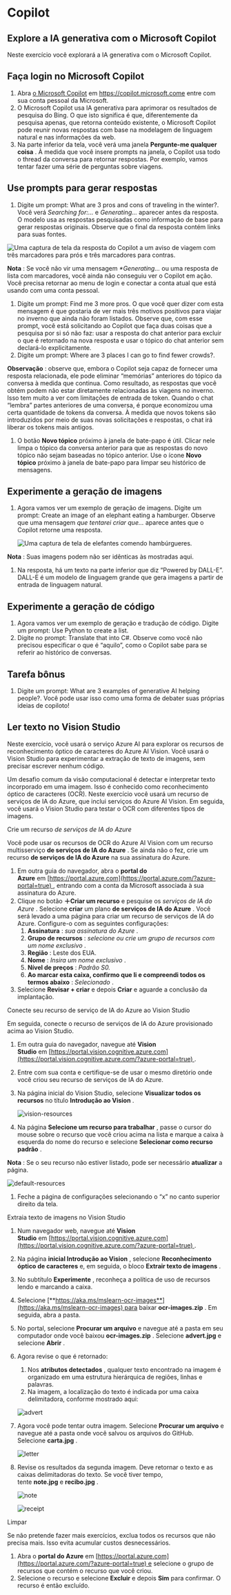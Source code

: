 # Copilot

## Explore a IA generativa com o Microsoft Copilot

Neste exercício você explorará a IA generativa com o Microsoft Copilot.

## Faça login no Microsoft Copilot

1. Abra [o Microsoft Copilot](https://copilot.microsoft.com/) em https://copilot.microsoft.come entre com sua conta pessoal da Microsoft.
1. O Microsoft Copilot usa IA generativa para aprimorar os resultados de pesquisa do Bing. O que isto significa é que, diferentemente da pesquisa apenas, que retorna conteúdo existente, o Microsoft Copilot pode reunir novas respostas com base na modelagem de linguagem natural e nas informações da web.
1. Na parte inferior da tela, você verá uma janela **Pergunte-me qualquer coisa** . À medida que você insere prompts na janela, o Copilot usa todo o thread da conversa para retornar respostas. Por exemplo, vamos tentar fazer uma série de perguntas sobre viagens.

## Use prompts para gerar respostas

1. Digite um prompt: What are 3 pros and cons of traveling in the winter?. Você verá *Searching for:…* e *Generating…* aparecer antes da resposta. O modelo usa as respostas pesquisadas como informação de base para gerar respostas originais. Observe que o final da resposta contém links para suas fontes.

![Uma captura de tela da resposta do Copilot a um aviso de viagem com três marcadores para prós e três marcadores para contras.](./src/img/bing-copilot-response-traveling.png)

**Nota** : Se você não vir uma mensagem *\*Generating…* ou uma resposta de lista com marcadores, você ainda não conseguiu ver o Copilot em ação. Você precisa retornar ao menu de login e conectar a conta atual que está usando com uma conta pessoal.

1. Digite um prompt: Find me 3 more pros. O que você quer dizer com esta mensagem é que gostaria de ver mais três motivos positivos para viajar no inverno que ainda não foram listados. Observe que, com esse prompt, você está solicitando ao Copilot que faça duas coisas que a pesquisa por si só não faz: usar a resposta do chat anterior para excluir o que é retornado na nova resposta e usar o tópico do chat anterior sem declará-lo explicitamente.
1. Digite um prompt: Where are 3 places I can go to find fewer crowds?.

**Observação** : observe que, embora o Copilot seja capaz de fornecer uma resposta relacionada, ele pode eliminar “memórias” anteriores do tópico da conversa à medida que continua. Como resultado, as respostas que você obtém podem não estar diretamente relacionadas às viagens no inverno. Isso tem muito a ver com limitações de entrada de token. Quando o chat “lembra” partes anteriores de uma conversa, é porque economizou uma certa quantidade de tokens da conversa. À medida que novos tokens são introduzidos por meio de suas novas solicitações e respostas, o chat irá liberar os tokens mais antigos.

1. O botão **Novo tópico** próximo à janela de bate-papo é útil. Clicar nele limpa o tópico da conversa anterior para que as respostas do novo tópico não sejam baseadas no tópico anterior. Use o ícone **Novo tópico** próximo à janela de bate-papo para limpar seu histórico de mensagens.

## Experimente a geração de imagens

1. Agora vamos ver um exemplo de geração de imagens. Digite um prompt: Create an image of an elephant eating a hamburger. Observe que uma mensagem *que tentarei criar que…* aparece antes que o Copilot retorne uma resposta.

   ![Uma captura de tela de elefantes comendo hambúrgueres.](./src/img/dall-e-elephant.png)

**Nota** : Suas imagens podem não ser idênticas às mostradas aqui.

1. Na resposta, há um texto na parte inferior que diz “Powered by DALL-E”. DALL-E é um modelo de linguagem grande que gera imagens a partir de entrada de linguagem natural.

## Experimente a geração de código

1. Agora vamos ver um exemplo de geração e tradução de código. Digite um prompt: Use Python to create a list.
1. Digite no prompt: Translate that into C#. Observe como você não precisou especificar o que é “aquilo”, como o Copilot sabe para se referir ao histórico de conversas.

## Tarefa bônus

1. Digite um prompt: What are 3 examples of generative AI helping people?. Você pode usar isso como uma forma de debater suas próprias ideias de copiloto!


## Ler texto no Vision Studio

Neste exercício, você usará o serviço Azure AI para explorar os recursos de reconhecimento óptico de caracteres do Azure AI Vision. Você usará o Vision Studio para experimentar a extração de texto de imagens, sem precisar escrever nenhum código.

Um desafio comum da visão computacional é detectar e interpretar texto incorporado em uma imagem. Isso é conhecido como reconhecimento óptico de caracteres (OCR). Neste exercício você usará um recurso de serviços de IA do Azure, que inclui serviços do Azure AI Vision. Em seguida, você usará o Vision Studio para testar o OCR com diferentes tipos de imagens.

Crie um recurso *de serviços de IA do Azure*

Você pode usar os recursos de OCR do Azure AI Vision com um recurso multisserviço **de serviços de IA do Azure** . Se ainda não o fez, crie um recurso **de serviços de IA do Azure** na sua assinatura do Azure.

1. Em outra guia do navegador, abra o **portal do Azure** em [https://portal.azure.com](https://portal.azure.com/?azure-portal=true) , entrando com a conta da Microsoft associada à sua assinatura do Azure.
1. Clique no botão **＋Criar um recurso** e pesquise os *serviços de IA do Azure* . Selecione **criar** um plano **de serviços de IA do Azure** . Você será levado a uma página para criar um recurso de serviços de IA do Azure. Configure-o com as seguintes configurações:
   1. **Assinatura** : *sua assinatura do Azure* .
   1. **Grupo de recursos** : *selecione ou crie um grupo de recursos com um nome exclusivo* .
   1. **Região** : Leste dos EUA.
   1. **Nome** : *Insira um nome exclusivo* .
   1. **Nível de preços** : *Padrão S0.*
   1. **Ao marcar esta caixa, confirmo que li e compreendi todos os termos abaixo** : *Selecionado* .
1. Selecione **Revisar + criar** e depois **Criar** e aguarde a conclusão da implantação.

Conecte seu recurso de serviço de IA do Azure ao Vision Studio

Em seguida, conecte o recurso de serviços de IA do Azure provisionado acima ao Vision Studio.

1. Em outra guia do navegador, navegue até **Vision Studio** em [https://portal.vision.cognitive.azure.com](https://portal.vision.cognitive.azure.com/?azure-portal=true) .
1. Entre com sua conta e certifique-se de usar o mesmo diretório onde você criou seu recurso de serviços de IA do Azure.
1. Na página inicial do Vision Studio, selecione **Visualizar todos os recursos** no título **Introdução ao Vision** .

   ![vision-resources](./src/img/vision-resources.png)

1. Na página **Selecione um recurso para trabalhar** , passe o cursor do mouse sobre o recurso que você criou acima na lista e marque a caixa à esquerda do nome do recurso e selecione **Selecionar como recurso padrão** .

**Nota** : Se o seu recurso não estiver listado, pode ser necessário **atualizar** a página.

![default-resources](./src/img/default-resource.png)

1. Feche a página de configurações selecionando o “x” no canto superior direito da tela.

Extraia texto de imagens no Vision Studio

1. Num navegador web, navegue até **Vision Studio** em [https://portal.vision.cognitive.azure.com](https://portal.vision.cognitive.azure.com/?azure-portal=true) .
1. Na página **inicial Introdução ao Vision** , selecione **Reconhecimento óptico de caracteres** e, em seguida, o bloco **Extrair texto de imagens** .
1. No subtítulo **Experimente** , reconheça a política de uso de recursos lendo e marcando a caixa.
1. Selecione [**https://aka.ms/mslearn-ocr-images**](https://aka.ms/mslearn-ocr-images) para baixar **ocr-images.zip** . Em seguida, abra a pasta.
1. No portal, selecione **Procurar um arquivo** e navegue até a pasta em seu computador onde você baixou **ocr-images.zip** . Selecione **advert.jpg** e selecione **Abrir** .
1. Agora revise o que é retornado:
   1. Nos **atributos detectados** , qualquer texto encontrado na imagem é organizado em uma estrutura hierárquica de regiões, linhas e palavras.
   1. Na imagem, a localização do texto é indicada por uma caixa delimitadora, conforme mostrado aqui:

   ![advert](./src/img/advert.jpg)
 
1. Agora você pode tentar outra imagem. Selecione **Procurar um arquivo** e navegue até a pasta onde você salvou os arquivos do GitHub. Selecione **carta.jpg** .

   ![letter](./src/img/letter.jpg)

1. Revise os resultados da segunda imagem. Deve retornar o texto e as caixas delimitadoras do texto. Se você tiver tempo, tente **note.jpg** e **recibo.jpg** .

   ![note](./src/img/note.jpg)

   ![receipt](./src/img/receipt.jpg)

Limpar

Se não pretende fazer mais exercícios, exclua todos os recursos que não precisa mais. Isso evita acumular custos desnecessários.

1. Abra o **portal do Azure** em [https://portal.azure.com](https://portal.azure.com/?azure-portal=true) e selecione o grupo de recursos que contém o recurso que você criou.
1. Selecione o recurso e selecione **Excluir** e depois **Sim** para confirmar. O recurso é então excluído.
